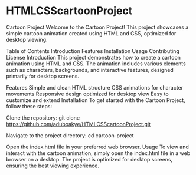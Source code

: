 # HTMLCSScartoonProject
Cartoon Project
Welcome to the Cartoon Project! This project showcases a simple cartoon animation created using HTML and CSS, optimized for desktop viewing.

Table of Contents
Introduction
Features
Installation
Usage
Contributing
License
Introduction
This project demonstrates how to create a cartoon animation using HTML and CSS. The animation includes various elements such as characters, backgrounds, and interactive features, designed primarily for desktop screens.

Features
Simple and clean HTML structure
CSS animations for character movements
Responsive design optimized for desktop view
Easy to customize and extend
Installation
To get started with the Cartoon Project, follow these steps:

Clone the repository:
git clone https://github.com/aduboakye/HTMLCSScartoonProject.git

Navigate to the project directory:
cd cartoon-project

Open the index.html file in your preferred web browser.
Usage
To view and interact with the cartoon animation, simply open the index.html file in a web browser on a desktop. The project is optimized for desktop screens, ensuring the best viewing experience.
